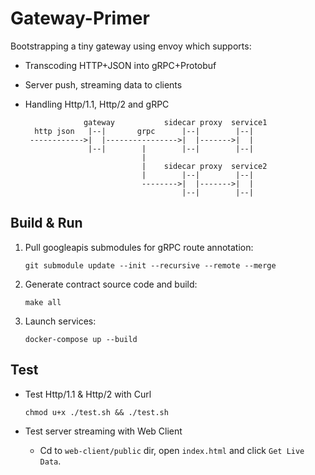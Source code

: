 # Gateway-Primer

Bootstrapping a tiny gateway using envoy which supports:

- Transcoding HTTP+JSON into gRPC+Protobuf
- Server push, streaming data to clients
- Handling Http/1.1, Http/2 and gRPC

                   gateway           sidecar proxy  service1
        http json   |--|       grpc      |--|        |--|
       ------------>|  |---------------->|  |------->|  |
                    |--|        |        |--|        |--|
                                |
                                |    sidecar proxy  service2
                                |        |--|        |--|
                                -------->|  |------->|  |
                                         |--|        |--|

## Build & Run

1. Pull googleapis submodules for gRPC route annotation:

    `git submodule update --init --recursive --remote --merge`

2. Generate contract source code and build:

    `make all`

3. Launch services:

    `docker-compose up --build`

## Test

- Test Http/1.1 & Http/2 with Curl

      chmod u+x ./test.sh && ./test.sh

- Test server streaming with Web Client

  - Cd to `web-client/public` dir, open `index.html` and click `Get Live Data`.
